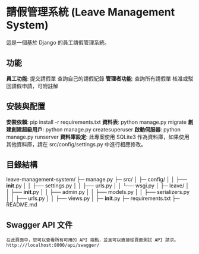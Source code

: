 # 請假管理系統 (Leave Management System)
這是一個基於 Django 的員工請假管理系統。

## 功能
**員工功能**:
    提交請假單
    查詢自己的請假紀錄
**管理者功能**:
    查詢所有請假單
    核准或駁回請假申請，可附註解

## 安裝與配置
**安裝依賴**:
    pip install -r requirements.txt
**資料表**:
    python manage.py migrate
**創建創建超級用戶**:
    python manage.py createsuperuser
**啟動伺服器**:
    python manage.py runserver
**資料庫設定**:
    此專案使用 SQLite3 作為資料庫，如果使用其他資料庫，請在 src/config/settings.py 中進行相應修改。

## 目錄結構
leave-management-system/
├─ manage.py
├─ src/
│   ├─ config/
│   │   ├── __init__.py
│   │   ├── settings.py
│   │   ├── urls.py
│   │   └── wsgi.py
│   ├─ leave/
│   │   ├── __init__.py
│   │   ├── admin.py
│   │   ├── models.py
│   │   ├── serializers.py
│   │   ├── urls.py
│   │   ├── views.py
│   ├─ __init__.py
├─ requirements.txt
├─ README.md

## Swagger API 文件
    在此頁面中，您可以查看所有可用的 API 端點，並且可以直接從頁面測試 API 請求。
    http:///localhost:8000/api/swagger/
